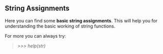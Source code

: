 ## String Assignments

Here you can find some **basic string assignments**. This will help you for understanding the basic working of string functions.


For more you can always try:
> *>>> help(str)*
